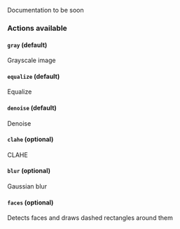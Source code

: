 Documentation to be soon

### Actions available

#### `gray` (default)

Grayscale image

#### `equalize` (default)

Equalize

#### `denoise` (default)

Denoise

#### `clahe` (optional)

CLAHE

#### `blur` (optional)

Gaussian blur

#### `faces` (optional)

Detects faces and draws dashed rectangles around them